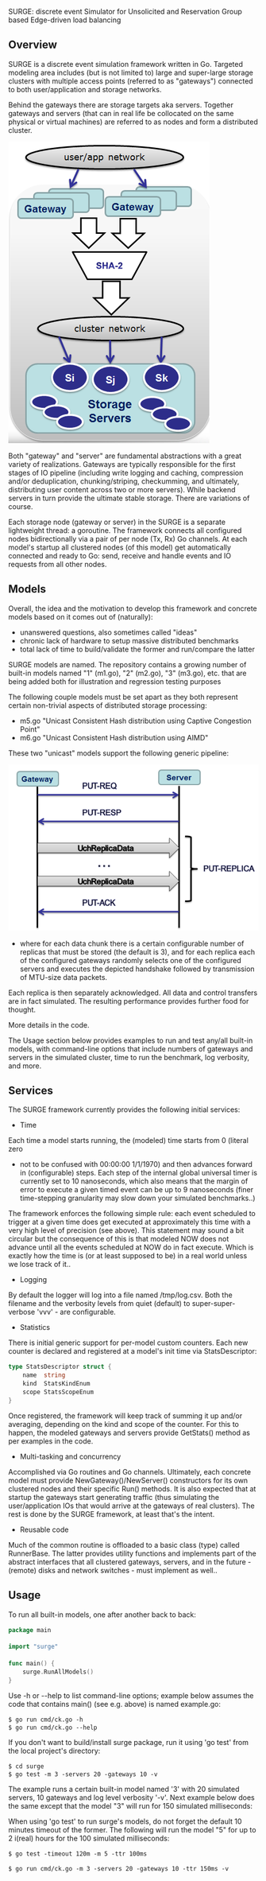 
SURGE: discrete event Simulator for Unsolicited and Reservation Group based
       Edge-driven load balancing


## Overview

SURGE is a discrete event simulation framework written in Go. Targeted
modeling area includes (but is not limited to) large and super-large storage
clusters with multiple access points (referred to as "gateways") connected to
both user/application and storage networks.

Behind the gateways there are storage targets aka servers. Together gateways
and servers (that can in real life be collocated on the same physical or
virtual machines) are referred to as nodes and form a distributed cluster.

![Distributed Cluster](images/system1.png)

Both "gateway" and "server" are fundamental abstractions with a great variety
of realizations. Gateways are typically responsible for the first stages
of IO pipeline (including write logging and caching, compression and/or
deduplication, chunking/striping, checkumming, and ultimately, distributing
user content across two or more servers). While backend servers in turn
provide the ultimate stable storage. There are variations of course.
						  
Each storage node (gateway or server) in the SURGE is a separate
lightweight thread: a goroutine. The framework connects all configured nodes
bidirectionally via a pair of per node (Tx, Rx) Go channels. At each model's
startup all clustered nodes (of this model) get automatically connected and
ready to Go: send, receive and handle events and IO requests from all other
nodes.

## Models

Overall, the idea and the motivation to develop this framework and concrete
models based on it comes out of (naturally):

* unanswered questions, also sometimes called "ideas"
* chronic lack of hardware to setup massive distributed benchmarks
* total lack of time to build/validate the former and run/compare the latter

SURGE models are named. The repository contains a growing number of
built-in models named "1" (m1.go), "2" (m2.go), "3" (m3.go), etc. that are
being added both for illustration and regression testing purposes

The following couple models must be set apart as they both represent
certain non-trivial aspects of distributed storage processing:

* m5.go "Unicast Consistent Hash distribution using Captive Congestion Point"
* m6.go "Unicast Consistent Hash distribution using AIMD"

These two "unicast" models support the following generic pipeline:

![Unicast Generic Pipeline](images/pipeline1.png)

- where for each data chunk there is a certain configurable number of replicas
that must be stored (the default is 3), and for each replica each of the
configured gateways randomly selects one of the configured servers and executes
the depicted handshake followed by transmission of MTU-size data packets.

Each replica is then separately acknowledged. All data and control transfers
are in fact simulated. The resulting performance provides further food for thought.

More details in the code.

The Usage section below provides examples to run and test any/all built-in
models, with command-line options that include numbers of gateways and servers
in the simulated cluster, time to run the benchmark, log verbosity, and more.

## Services

The SURGE framework currently provides the following initial services:

* Time 

Each time a model starts running, the (modeled) time starts from 0 (literal zero
- not to be confused with 00:00:00 1/1/1970) and then advances forward in
(configurable) steps. Each step of the internal global universal timer is
currently set to 10 nanoseconds, which also means that the margin of error to
execute a given timed event can be up to 9 nanoseconds (finer time-stepping
granularity may slow down your simulated benchmarks..)

The framework enforces the following simple rule: each event scheduled to
trigger at a given time does get executed at approximately this time with a very
high level of precision (see above). This statement may sound a bit circular but
the consequence of this is that modeled NOW does not advance until all the
events scheduled at NOW do in fact execute. Which is exactly how the time is (or
at least supposed to be) in a real world unless we lose track of it..

* Logging

By default the logger will log into a file named /tmp/log.csv. Both the filename and the
verbosity levels from quiet (default) to super-super-verbose 'vvv' - are
configurable.

* Statistics

There is initial generic support for per-model custom counters. Each new
counter is declared and registered at a model's init time via StatsDescriptor:

```go
type StatsDescriptor struct {
	name  string
	kind  StatsKindEnum
	scope StatsScopeEnum
}
```

Once registered, the framework will keep track of summing it up and/or
averaging, depending on the kind and scope of the counter. For this to happen,
the modeled gateways and servers provide GetStats() method as per examples
in the code.

* Multi-tasking and concurrency

Accomplished via Go routines and Go channels. Ultimately, each concrete model
must provide NewGateway()/NewServer() constructors for its own clustered nodes
and their specific Run() methods. It is also expected that at startup the
gateways start generating traffic (thus simulating the user/application IOs that
would arrive at the gateways of real clusters). The rest is done by the
SURGE framework, at least that's the intent.

* Reusable code

Much of the common routine is offloaded to a basic class (type) called
RunnerBase. The latter provides utility functions and implements part of the
abstract interfaces that all clustered gateways, servers, and in the future -
(remote) disks and network switches - must implement as well..

## Usage

To run all built-in models, one after another back to back:

```go
package main

import "surge"

func main() {
	surge.RunAllModels()
}
```

Use -h or --help to list command-line options; example below assumes the code
that contains main() (see e.g. above) is named example.go:

```
$ go run cmd/ck.go -h
$ go run cmd/ck.go --help
```

If you don't want to build/install surge package, run it using 'go test'
from the local project's directory:

```
$ cd surge
$ go test -m 3 -servers 20 -gateways 10 -v
```
The example runs a certain built-in model named '3' with 20
simulated servers, 10 gateways and log level verbosity '-v'.
Next example below does the same except that the model "3" will run for
150 simulated milliseconds:

When using 'go test' to run surge's models, do not forget the default
10 minutes timeout of the former. The following will run the model "5" for
up to 2 i(real) hours for the 100 simulated milliseconds:

```
$ go test -timeout 120m -m 5 -ttr 100ms
```

```
$ go run cmd/ck.go -m 3 -servers 20 -gateways 10 -ttr 150ms -v
```
